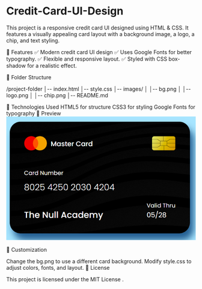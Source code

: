 # Credit-Card-UI-Design

This project is a responsive credit card UI designed using HTML & CSS. It features a visually appealing card layout with a background image, a logo, a chip, and text styling.

📌 Features
✅ Modern credit card UI design
✅ Uses Google Fonts for better typography.
✅ Flexible and responsive layout.
✅ Styled with CSS box-shadow for a realistic effect.

📁 Folder Structure

/project-folder
│-- index.html
│-- style.css
│-- images/
│   │-- bg.png
│   │-- logo.png
│   │-- chip.png
│-- README.md


🔧 Technologies Used
HTML5 for structure
CSS3 for styling
Google Fonts for typography
📸 Preview
![image alt](https://github.com/bdnath702/Credit-Card-UI-Design/blob/main/Screenshot.png?raw=true)



🎨 Customization

Change the bg.png to use a different card background.
Modify style.css to adjust colors, fonts, and layout.
📜 License

This project is licensed under the MIT License .
